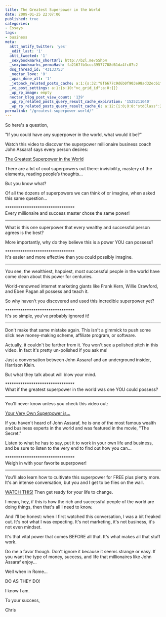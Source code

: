```yaml
---
title: The Greatest Superpower in the World
date: 2009-01-25 22:07:06
published: true
categories:
- Essays
tags:
- business
meta:
  aktt_notify_twitter: 'yes'
  _edit_last: '1'
  aktt_tweeted: '1'
  _sexybookmarks_shortUrl: http://b2l.me/55hp4
  _sexybookmarks_permaHash: fa2167fb3ccc39577708d61da4fc07c2
  dsq_thread_id: '43133753'
  _nectar_love: '0'
  _wpas_done_all: '1'
  _jetpack_related_posts_cache: a:1:{s:32:"8f6677c9d6b0f903e98ad32ec61f8deb";a:2:{s:7:"expires";i:1477722057;s:7:"payload";a:3:{i:0;a:1:{s:2:"id";i:143;}i:1;a:1:{s:2:"id";i:425;}i:2;a:1:{s:2:"id";i:39;}}}}
  _vc_post_settings: a:1:{s:10:"vc_grid_id";a:0:{}}
  _wp_rp_image: empty
  nectar_blog_post_view_count: '139'
  _wp_rp_related_posts_query_result_cache_expiration: '1525211040'
  _wp_rp_related_posts_query_result_cache_6: a:12:{i:0;O:8:"stdClass":2:{s:7:"post_id";s:4:"3431";s:5:"score";s:16:"63.2939462868105";}i:1;O:8:"stdClass":2:{s:7:"post_id";s:3:"266";s:5:"score";s:18:"58.888276906443245";}i:2;O:8:"stdClass":2:{s:7:"post_id";s:4:"3463";s:5:"score";s:17:"56.70498966818676";}i:3;O:8:"stdClass":2:{s:7:"post_id";s:4:"3436";s:5:"score";s:17:"51.83275669653844";}i:4;O:8:"stdClass":2:{s:7:"post_id";s:4:"2078";s:5:"score";s:18:"23.816294475113892";}i:5;O:8:"stdClass":2:{s:7:"post_id";s:4:"3126";s:5:"score";s:17:"23.17654352669614";}i:6;O:8:"stdClass":2:{s:7:"post_id";s:2:"37";s:5:"score";s:18:"20.886403625716955";}i:7;O:8:"stdClass":2:{s:7:"post_id";s:4:"4954";s:5:"score";s:17:"20.72010197390518";}i:8;O:8:"stdClass":2:{s:7:"post_id";s:4:"4491";s:5:"score";s:18:"19.807728269623464";}i:9;O:8:"stdClass":2:{s:7:"post_id";s:3:"267";s:5:"score";s:18:"19.739974709563764";}i:10;O:8:"stdClass":2:{s:7:"post_id";s:4:"3540";s:5:"score";s:17:"18.04537898876418";}i:11;O:8:"stdClass":2:{s:7:"post_id";s:3:"309";s:5:"score";s:17:"18.04537898876418";}}
permalink: "/greatest-superpower-world/"
---
```

So here's a question,

"If you could have any superpower in the world, what would it be?"

Watch this video to discover the superpower millionaire business coach John Assaraf says every person desires:

<a href="http://www.TheMastersGathering.com/JohnAssaraf/?10355" rel="nofollow">The Greatest Superpower in the World</a>

There are a lot of cool superpowers out there: invisibility, mastery of the elements, reading people’s thoughts...

But you know what?

Of all the dozens of superpowers we can think of or imagine, when asked this same question...

********************************<br />
Every millionaire and success master chose the same power!<br />
********************************

What is this one superpower that every wealthy and successful person agrees is the best?

More importantly, why do they believe this is a power YOU can possess?

********************************<br />
It's easier and more effective than you could possibly imagine.<br />
********************************

You see, the wealthiest, happiest, most successful people in the world have come clean about this power for centuries.

World-renowned internet marketing giants like Frank Kern, Willie Crawford, and Eben Pagan all possess and teach it.

So why haven't you discovered and used this incredible superpower yet?

********************************<br />
It's so simple, you've probably ignored it!<br />
********************************

Don't make that same mistake again. This isn't a gimmick to push some slick new money-making scheme, affiliate program, or software.

Actually, it couldn't be farther from it. You won't see a polished pitch in this video. In fact it's pretty un-polished if you ask me!

Just a conversation between John Assaraf and an underground insider, Harrison Klein.

But what they talk about will blow your mind.

********************************<br />
What if the greatest superpower in the world was one YOU could possess?<br />
********************************

You'll never know unless you check this video out:

<a href="http://www.TheMastersGathering.com/JohnAssaraf/?10355" rel="nofollow">Your Very Own Superpower is...</a>

If you haven't heard of John Assaraf, he is one of the most famous wealth and business experts in the world and was featured in the movie, "The Secret."

Listen to what he has to say, put it to work in your own life and business, and be sure to listen to the very end to find out how you can...

********************************<br />
Weigh in with your favorite superpower!<br />
********************************

You'll also learn how to cultivate this superpower for FREE plus plenty more. It's an intense conversation, but you and I get to be flies on the wall.

<a href="http://www.TheMastersGathering.com/JohnAssaraf/?10355" rel="nofollow">WATCH THIS!</a> Then get ready for your life to change.

I mean, hey, if this is how the rich and successful people of the world are doing things, then that's all I need to know.

And I'll be honest: when I first watched this conversation, I was a bit freaked out. It's not what I was expecting. It's not marketing, it's not business, it's not even mindset.

It's that vital power that comes BEFORE all that. It's what makes all that stuff work.

Do me a favor though. Don't ignore it because it seems strange or easy. If you want the type of money, success, and life that millionaires like John Assaraf enjoy...

Well when in Rome...

DO AS THEY DO!

I know I am.

To your success,

Chris</p>
